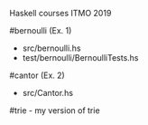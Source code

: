 Haskell courses ITMO 2019

#bernoulli (Ex. 1)
  - src/bernoulli.hs
  - test/bernoulli/BernoulliTests.hs
  

#cantor (Ex. 2)
  - src/Cantor.hs

#trie - my version of trie
